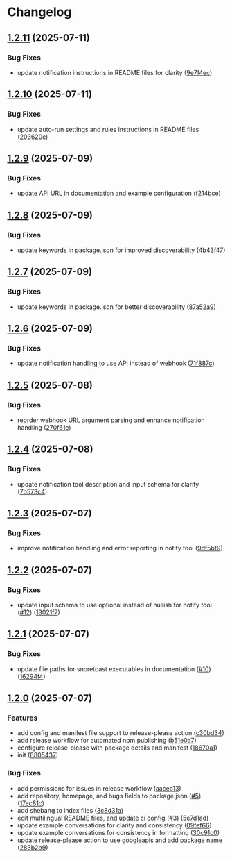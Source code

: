 # Changelog

## [1.2.11](https://github.com/gimjin/message-mcp/compare/message-mcp-v1.2.10...message-mcp-v1.2.11) (2025-07-11)


### Bug Fixes

* update notification instructions in README files for clarity ([9e7f4ec](https://github.com/gimjin/message-mcp/commit/9e7f4ec3439fb9163872aa3a93ebf863e4319794))

## [1.2.10](https://github.com/gimjin/message-mcp/compare/message-mcp-v1.2.9...message-mcp-v1.2.10) (2025-07-11)


### Bug Fixes

* update auto-run settings and rules instructions in README files ([203620c](https://github.com/gimjin/message-mcp/commit/203620cbf37b1fdab24703f3d77c17b854871b6e))

## [1.2.9](https://github.com/gimjin/message-mcp/compare/message-mcp-v1.2.8...message-mcp-v1.2.9) (2025-07-09)


### Bug Fixes

* update API URL in documentation and example configuration ([f214bce](https://github.com/gimjin/message-mcp/commit/f214bce06c2273f71ca3185ee30bcc66c28f1160))

## [1.2.8](https://github.com/gimjin/message-mcp/compare/message-mcp-v1.2.7...message-mcp-v1.2.8) (2025-07-09)


### Bug Fixes

* update keywords in package.json for improved discoverability ([4b43f47](https://github.com/gimjin/message-mcp/commit/4b43f479f4a5d8e982247b1549ff5343f64bf41d))

## [1.2.7](https://github.com/gimjin/message-mcp/compare/message-mcp-v1.2.6...message-mcp-v1.2.7) (2025-07-09)


### Bug Fixes

* update keywords in package.json for better discoverability ([87a52a9](https://github.com/gimjin/message-mcp/commit/87a52a9e7bc4584d6728c00dd9284d3e4eabec13))

## [1.2.6](https://github.com/gimjin/message-mcp/compare/message-mcp-v1.2.5...message-mcp-v1.2.6) (2025-07-09)


### Bug Fixes

* update notification handling to use API instead of webhook ([71f887c](https://github.com/gimjin/message-mcp/commit/71f887cbbbe301746e1c3f32d6eb3153e4f5bd57))

## [1.2.5](https://github.com/gimjin/message-mcp/compare/message-mcp-v1.2.4...message-mcp-v1.2.5) (2025-07-08)


### Bug Fixes

* reorder webhook URL argument parsing and enhance notification handling ([270f61e](https://github.com/gimjin/message-mcp/commit/270f61e9c174341e5c0015472ff6e996498ad846))

## [1.2.4](https://github.com/gimjin/message-mcp/compare/message-mcp-v1.2.3...message-mcp-v1.2.4) (2025-07-08)


### Bug Fixes

* update notification tool description and input schema for clarity ([7b573c4](https://github.com/gimjin/message-mcp/commit/7b573c47f8eb4e589f4d6a68d9546adb6e1c1211))

## [1.2.3](https://github.com/gimjin/message-mcp/compare/message-mcp-v1.2.2...message-mcp-v1.2.3) (2025-07-07)


### Bug Fixes

* improve notification handling and error reporting in notify tool ([9df5bf9](https://github.com/gimjin/message-mcp/commit/9df5bf983dab756eda6ca921873bdc1d4d5c4c69))

## [1.2.2](https://github.com/gimjin/message-mcp/compare/message-mcp-v1.2.1...message-mcp-v1.2.2) (2025-07-07)


### Bug Fixes

* update input schema to use optional instead of nullish for notify tool ([#12](https://github.com/gimjin/message-mcp/issues/12)) ([18021f7](https://github.com/gimjin/message-mcp/commit/18021f78847c9a11c4a6197c3c9329c55e59dc80))

## [1.2.1](https://github.com/gimjin/message-mcp/compare/message-mcp-v1.2.0...message-mcp-v1.2.1) (2025-07-07)


### Bug Fixes

* update file paths for snoretoast executables in documentation ([#10](https://github.com/gimjin/message-mcp/issues/10)) ([16294f4](https://github.com/gimjin/message-mcp/commit/16294f4dbd191851312e60ab8156172b03991629))

## [1.2.0](https://github.com/gimjin/message-mcp/compare/message-mcp-v1.1.3...message-mcp-v1.2.0) (2025-07-07)


### Features

* add config and manifest file support to release-please action ([c30bd34](https://github.com/gimjin/message-mcp/commit/c30bd340eb922ce7692a9a3267dcf57983b51d49))
* add release workflow for automated npm publishing ([b51e0a7](https://github.com/gimjin/message-mcp/commit/b51e0a7baf8e6dcf2c59e97a720cb8cd00ef08da))
* configure release-please with package details and manifest ([18670a1](https://github.com/gimjin/message-mcp/commit/18670a1ce5e107a3e652db90f1efc49aa6bbcc2c))
* init ([8805437](https://github.com/gimjin/message-mcp/commit/8805437c70fec9aa4301e6bb2a3a1db9034ffdfd))


### Bug Fixes

* add permissions for issues in release workflow ([aacea13](https://github.com/gimjin/message-mcp/commit/aacea13d33ced2412d1a907d65c2edd046388b47))
* add repository, homepage, and bugs fields to package.json ([#5](https://github.com/gimjin/message-mcp/issues/5)) ([17ec81c](https://github.com/gimjin/message-mcp/commit/17ec81c11cafc6cc7da080077b72bb13801225ef))
* add shebang to index files ([3c8d31a](https://github.com/gimjin/message-mcp/commit/3c8d31a777a6170ad900e199e5a2fb78b0490bae))
* edit multilingual README files, and update ci config ([#3](https://github.com/gimjin/message-mcp/issues/3)) ([5e7d1ad](https://github.com/gimjin/message-mcp/commit/5e7d1ad5d9ef8aef3e88725f2c3fc4e0d03b44ae))
* update example conversations for clarity and consistency ([09fef66](https://github.com/gimjin/message-mcp/commit/09fef66104f02cd770dc568e1b10a3e87b89e5b4))
* update example conversations for consistency in formatting ([30c91c0](https://github.com/gimjin/message-mcp/commit/30c91c0eb6db911e105420fdcbdaadc592db8d1c))
* update release-please action to use googleapis and add package name ([283b2b9](https://github.com/gimjin/message-mcp/commit/283b2b93836020c870a24e0ff47ba4f25ef66725))
